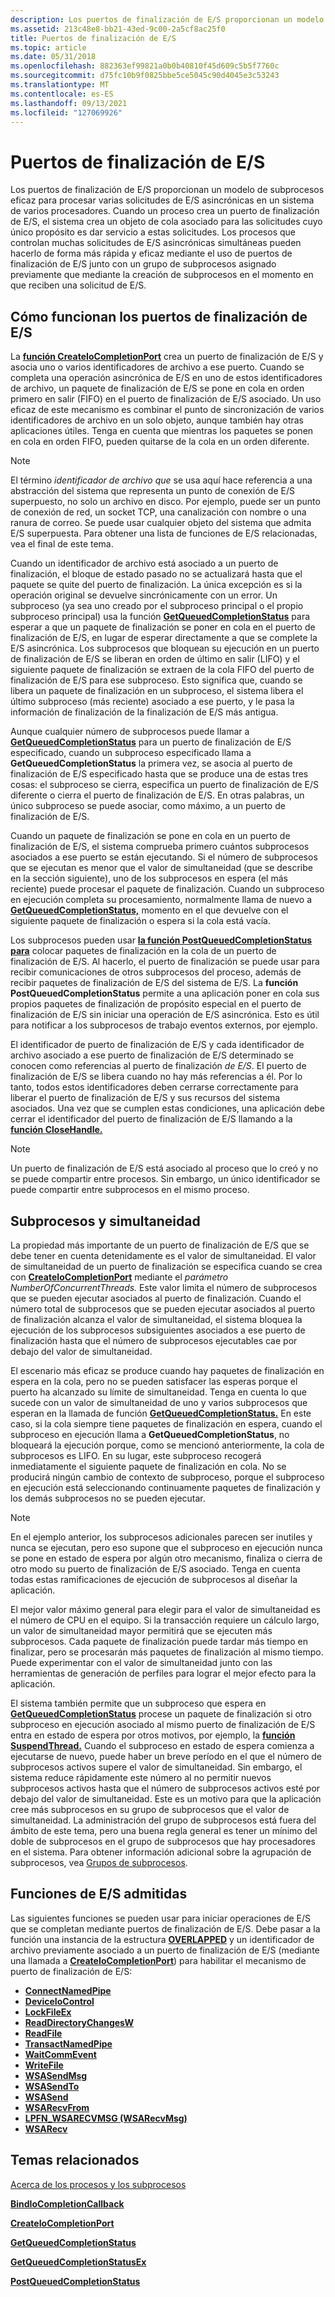 ```yaml
---
description: Los puertos de finalización de E/S proporcionan un modelo de subprocesos eficaz para procesar varias solicitudes de E/S asincrónicas en un sistema de varios procesadores.
ms.assetid: 213c48e8-bb21-43ed-9c00-2a5cf8ac25f0
title: Puertos de finalización de E/S
ms.topic: article
ms.date: 05/31/2018
ms.openlocfilehash: 882363ef99821a0b0b40810f45d609c5b5f7760c
ms.sourcegitcommit: d75fc10b9f0825bbe5ce5045c90d4045e3c53243
ms.translationtype: MT
ms.contentlocale: es-ES
ms.lasthandoff: 09/13/2021
ms.locfileid: "127069926"
---
```

# <a name="io-completion-ports"></a>Puertos de finalización de E/S

Los puertos de finalización de E/S proporcionan un modelo de subprocesos eficaz para procesar varias solicitudes de E/S asincrónicas en un sistema de varios procesadores. Cuando un proceso crea un puerto de finalización de E/S, el sistema crea un objeto de cola asociado para las solicitudes cuyo único propósito es dar servicio a estas solicitudes. Los procesos que controlan muchas solicitudes de E/S asincrónicas simultáneas pueden hacerlo de forma más rápida y eficaz mediante el uso de puertos de finalización de E/S junto con un grupo de subprocesos asignado previamente que mediante la creación de subprocesos en el momento en que reciben una solicitud de E/S.

## <a name="how-io-completion-ports-work"></a>Cómo funcionan los puertos de finalización de E/S

La [**función CreateIoCompletionPort**](createiocompletionport.md) crea un puerto de finalización de E/S y asocia uno o varios identificadores de archivo a ese puerto. Cuando se completa una operación asincrónica de E/S en uno de estos identificadores de archivo, un paquete de finalización de E/S se pone en cola en orden primero en salir (FIFO) en el puerto de finalización de E/S asociado. Un uso eficaz de este mecanismo es combinar el punto de sincronización de varios identificadores de archivo en un solo objeto, aunque también hay otras aplicaciones útiles. Tenga en cuenta que mientras los paquetes se ponen en cola en orden FIFO, pueden quitarse de la cola en un orden diferente.

> [!Note]
>
> El término *identificador de archivo que* se usa aquí hace referencia a una abstracción del sistema que representa un punto de conexión de E/S superpuesto, no solo un archivo en disco. Por ejemplo, puede ser un punto de conexión de red, un socket TCP, una canalización con nombre o una ranura de correo. Se puede usar cualquier objeto del sistema que admita E/S superpuesta. Para obtener una lista de funciones de E/S relacionadas, vea el final de este tema.

 

Cuando un identificador de archivo está asociado a un puerto de finalización, el bloque de estado pasado no se actualizará hasta que el paquete se quite del puerto de finalización. La única excepción es si la operación original se devuelve sincrónicamente con un error. Un subproceso (ya sea uno creado por el subproceso principal o el propio subproceso principal) usa la función [**GetQueuedCompletionStatus**](/windows/win32/api/ioapiset/nf-ioapiset-getqueuedcompletionstatus) para esperar a que un paquete de finalización se poner en cola en el puerto de finalización de E/S, en lugar de esperar directamente a que se complete la E/S asincrónica. Los subprocesos que bloquean su ejecución en un puerto de finalización de E/S se liberan en orden de último en salir (LIFO) y el siguiente paquete de finalización se extraen de la cola FIFO del puerto de finalización de E/S para ese subproceso. Esto significa que, cuando se libera un paquete de finalización en un subproceso, el sistema libera el último subproceso (más reciente) asociado a ese puerto, y le pasa la información de finalización de la finalización de E/S más antigua.

Aunque cualquier número de subprocesos puede llamar a [**GetQueuedCompletionStatus**](/windows/win32/api/ioapiset/nf-ioapiset-getqueuedcompletionstatus) para un puerto de finalización de E/S especificado, cuando un subproceso especificado llama a **GetQueuedCompletionStatus** la primera vez, se asocia al puerto de finalización de E/S especificado hasta que se produce una de estas tres cosas: el subproceso se cierra, especifica un puerto de finalización de E/S diferente o cierra el puerto de finalización de E/S. En otras palabras, un único subproceso se puede asociar, como máximo, a un puerto de finalización de E/S.

Cuando un paquete de finalización se pone en cola en un puerto de finalización de E/S, el sistema comprueba primero cuántos subprocesos asociados a ese puerto se están ejecutando. Si el número de subprocesos que se ejecutan es menor que el valor de simultaneidad (que se describe en la sección siguiente), uno de los subprocesos en espera (el más reciente) puede procesar el paquete de finalización. Cuando un subproceso en ejecución completa su procesamiento, normalmente llama de nuevo a [**GetQueuedCompletionStatus,**](/windows/win32/api/ioapiset/nf-ioapiset-getqueuedcompletionstatus) momento en el que devuelve con el siguiente paquete de finalización o espera si la cola está vacía.

Los subprocesos pueden usar [**la función PostQueuedCompletionStatus para**](postqueuedcompletionstatus.md) colocar paquetes de finalización en la cola de un puerto de finalización de E/S. Al hacerlo, el puerto de finalización se puede usar para recibir comunicaciones de otros subprocesos del proceso, además de recibir paquetes de finalización de E/S del sistema de E/S. La **función PostQueuedCompletionStatus** permite a una aplicación poner en cola sus propios paquetes de finalización de propósito especial en el puerto de finalización de E/S sin iniciar una operación de E/S asincrónica. Esto es útil para notificar a los subprocesos de trabajo eventos externos, por ejemplo.

El identificador de puerto de finalización de E/S y cada identificador de archivo asociado a ese puerto de finalización de E/S determinado se conocen como referencias al puerto de finalización *de E/S*. El puerto de finalización de E/S se libera cuando no hay más referencias a él. Por lo tanto, todos estos identificadores deben cerrarse correctamente para liberar el puerto de finalización de E/S y sus recursos del sistema asociados. Una vez que se cumplen estas condiciones, una aplicación debe cerrar el identificador del puerto de finalización de E/S llamando a la [**función CloseHandle.**](/windows/desktop/api/handleapi/nf-handleapi-closehandle)

> [!Note]
>
> Un puerto de finalización de E/S está asociado al proceso que lo creó y no se puede compartir entre procesos. Sin embargo, un único identificador se puede compartir entre subprocesos en el mismo proceso.

 

## <a name="threads-and-concurrency"></a>Subprocesos y simultaneidad

La propiedad más importante de un puerto de finalización de E/S que se debe tener en cuenta detenidamente es el valor de simultaneidad. El valor de simultaneidad de un puerto de finalización se especifica cuando se crea con [**CreateIoCompletionPort**](createiocompletionport.md) mediante el *parámetro NumberOfConcurrentThreads.* Este valor limita el número de subprocesos que se pueden ejecutar asociados al puerto de finalización. Cuando el número total de subprocesos que se pueden ejecutar asociados al puerto de finalización alcanza el valor de simultaneidad, el sistema bloquea la ejecución de los subprocesos subsiguientes asociados a ese puerto de finalización hasta que el número de subprocesos ejecutables cae por debajo del valor de simultaneidad.

El escenario más eficaz se produce cuando hay paquetes de finalización en espera en la cola, pero no se pueden satisfacer las esperas porque el puerto ha alcanzado su límite de simultaneidad. Tenga en cuenta lo que sucede con un valor de simultaneidad de uno y varios subprocesos que esperan en la llamada de función [**GetQueuedCompletionStatus.**](/windows/win32/api/ioapiset/nf-ioapiset-getqueuedcompletionstatus) En este caso, si la cola siempre tiene paquetes de finalización en espera, cuando el subproceso en ejecución llama a **GetQueuedCompletionStatus**, no bloqueará la ejecución porque, como se mencionó anteriormente, la cola de subprocesos es LIFO. En su lugar, este subproceso recogerá inmediatamente el siguiente paquete de finalización en cola. No se producirá ningún cambio de contexto de subproceso, porque el subproceso en ejecución está seleccionando continuamente paquetes de finalización y los demás subprocesos no se pueden ejecutar.

> [!Note]
>
> En el ejemplo anterior, los subprocesos adicionales parecen ser inutiles y nunca se ejecutan, pero eso supone que el subproceso en ejecución nunca se pone en estado de espera por algún otro mecanismo, finaliza o cierra de otro modo su puerto de finalización de E/S asociado. Tenga en cuenta todas estas ramificaciones de ejecución de subprocesos al diseñar la aplicación.

 

El mejor valor máximo general para elegir para el valor de simultaneidad es el número de CPU en el equipo. Si la transacción requiere un cálculo largo, un valor de simultaneidad mayor permitirá que se ejecuten más subprocesos. Cada paquete de finalización puede tardar más tiempo en finalizar, pero se procesarán más paquetes de finalización al mismo tiempo. Puede experimentar con el valor de simultaneidad junto con las herramientas de generación de perfiles para lograr el mejor efecto para la aplicación.

El sistema también permite que un subproceso que espera en [**GetQueuedCompletionStatus**](/windows/win32/api/ioapiset/nf-ioapiset-getqueuedcompletionstatus) procese un paquete de finalización si otro subproceso en ejecución asociado al mismo puerto de finalización de E/S entra en estado de espera por otros motivos, por ejemplo, la [**función SuspendThread.**](/windows/desktop/api/processthreadsapi/nf-processthreadsapi-suspendthread) Cuando el subproceso en estado de espera comienza a ejecutarse de nuevo, puede haber un breve período en el que el número de subprocesos activos supere el valor de simultaneidad. Sin embargo, el sistema reduce rápidamente este número al no permitir nuevos subprocesos activos hasta que el número de subprocesos activos esté por debajo del valor de simultaneidad. Este es un motivo para que la aplicación cree más subprocesos en su grupo de subprocesos que el valor de simultaneidad. La administración del grupo de subprocesos está fuera del ámbito de este tema, pero una buena regla general es tener un mínimo del doble de subprocesos en el grupo de subprocesos que hay procesadores en el sistema. Para obtener información adicional sobre la agrupación de subprocesos, vea [Grupos de subprocesos](/windows/desktop/ProcThread/thread-pools).

## <a name="supported-io-functions"></a>Funciones de E/S admitidas

Las siguientes funciones se pueden usar para iniciar operaciones de E/S que se completan mediante puertos de finalización de E/S. Debe pasar a la función una instancia de la estructura [**OVERLAPPED**](/windows/desktop/api/minwinbase/ns-minwinbase-overlapped) y un identificador de archivo previamente asociado a un puerto de finalización de E/S (mediante una llamada a [**CreateIoCompletionPort**](createiocompletionport.md)) para habilitar el mecanismo de puerto de finalización de E/S:

-   [**ConnectNamedPipe**](/windows/desktop/api/namedpipeapi/nf-namedpipeapi-connectnamedpipe)
-   [**DeviceIoControl**](/windows/desktop/api/ioapiset/nf-ioapiset-deviceiocontrol)
-   [**LockFileEx**](/windows/desktop/api/FileAPI/nf-fileapi-lockfileex)
-   [**ReadDirectoryChangesW**](/windows/desktop/api/WinBase/nf-winbase-readdirectorychangesw)
-   [**ReadFile**](/windows/desktop/api/FileAPI/nf-fileapi-readfile)
-   [**TransactNamedPipe**](/windows/desktop/api/namedpipeapi/nf-namedpipeapi-transactnamedpipe)
-   [**WaitCommEvent**](/windows/desktop/api/winbase/nf-winbase-waitcommevent)
-   [**WriteFile**](/windows/desktop/api/FileAPI/nf-fileapi-writefile)
-   [**WSASendMsg**](/windows/desktop/api/winsock2/nf-winsock2-wsasendmsg)
-   [**WSASendTo**](/windows/desktop/api/winsock2/nf-winsock2-wsasendto)
-   [**WSASend**](/windows/desktop/api/winsock2/nf-winsock2-wsasend)
-   [**WSARecvFrom**](/windows/desktop/api/winsock2/nf-winsock2-wsarecvfrom)
-   [**LPFN_WSARECVMSG (WSARecvMsg)**](/windows/win32/api/mswsock/nc-mswsock-lpfn_wsarecvmsg)
-   [**WSARecv**](/windows/desktop/api/winsock2/nf-winsock2-wsarecv)

## <a name="related-topics"></a>Temas relacionados

<dl> <dt>


</dt> <dt>

[Acerca de los procesos y los subprocesos](/windows/desktop/ProcThread/about-processes-and-threads)
</dt> <dt>

[**BindIoCompletionCallback**](/windows/desktop/api/winbase/nf-winbase-bindiocompletioncallback)
</dt> <dt>

[**CreateIoCompletionPort**](createiocompletionport.md)
</dt> <dt>

[**GetQueuedCompletionStatus**](/windows/win32/api/ioapiset/nf-ioapiset-getqueuedcompletionstatus)
</dt> <dt>

[**GetQueuedCompletionStatusEx**](getqueuedcompletionstatusex-func.md)
</dt> <dt>

[**PostQueuedCompletionStatus**](postqueuedcompletionstatus.md)
</dt> </dl>

 

 
